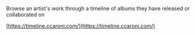 Browse an artist's work through a timeline of albums they have released or collaborated on

[https://timeline.ccaroni.com/](https://timeline.ccaroni.com/)
